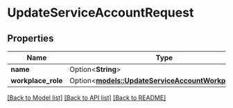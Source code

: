 # UpdateServiceAccountRequest

## Properties

Name | Type | Description | Notes
------------ | ------------- | ------------- | -------------
**name** | Option<**String**> |  | [optional]
**workplace_role** | Option<[**models::UpdateServiceAccountWorkplaceRole**](UpdateServiceAccountWorkplaceRole.md)> |  | [optional]

[[Back to Model list]](../README.md#documentation-for-models) [[Back to API list]](../README.md#documentation-for-api-endpoints) [[Back to README]](../README.md)



